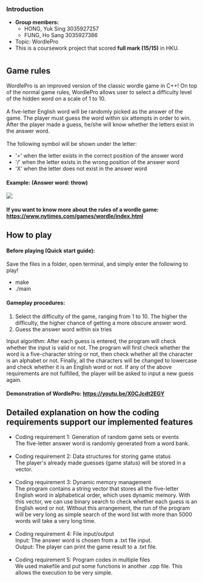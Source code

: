 ### Introduction
* **Group members:** 
  * HONG, Yuk Sing 3035927257 
  * FUNG, Ho Sang 3035927386
* Topic: WordlePro
* This is a coursework project that scored **full mark (15/15)** in HKU.
#
## Game rules
WordlePro is an improved version of the classic wordle game in C++! On top of the normal game rules, WordlePro allows user to select a difficulty level of the hidden word on a scale of 1 to 10. <br /> <br />
A five-letter English word will be randomly picked as the answer of the game. The player must guess the word within six attempts in order to win. After the player made a guess, he/she will know whether the letters exist in the answer word. <br /> <br />
The following symbol will be shown under the letter:
- '=' when the letter exists in the correct position of the answer word
- '/' when the letter exists in the wrong position of the answer word
- 'X' when the letter does not exist in the answer word<br />
#### Example: (Answer word: throw)
![](https://i.imgur.com/2CTGb0N.png)
#### If you want to know more about the rules of a wordle game: https://www.nytimes.com/games/wordle/index.html

## How to play

#### Before playing (Quick start guide):
Save the files in a folder, open terminal, and simply enter the following to play!
- make
- ./main

#### Gameplay procedures:
1. Select the difficulty of the game, ranging from 1 to 10. The higher the difficulty, the higher chance of getting a more obscure answer word.
2. Guess the answer word within six tries

Input algorithm: After each guess is entered, the program will check whether the input is valid or not. The program will first check whether the word is a five-character string or not, then check whether all the character is an alphabet or not. Finally, all the characters will be changed to lowercase and check whether it is an English word or not. If any of the above requirements are not fulfilled, the player will be asked to input a new guess again.

#### Demonstration of WordlePro: https://youtu.be/X0CJcdt2EGY

## Detailed explanation on how the coding requirements support our implemented features
- Coding requirement 1: Generation of random game sets or events <br />
The five-letter answer word is randomly generated from a word bank. <br /> <br />
- Coding requirement 2: Data structures for storing game status <br />
The player's already made guesses (game status) will be stored in a vector. <br /> <br />
- Coding requirement 3: Dynamic memory management <br />
The program contains a string vector that stores all the five-letter English word in alphabetical order, which uses dynamic memory. With this vector, we can use binary search to check whether each guess is an English word or not. Without this arrangement, the run of the program will be very long as simple search of the word list with more than 5000 words will take a very long time. <br /> <br />
- Coding requirement 4: File input/output <br />
Input: The answer word is chosen from a .txt file input. <br />
Output: The player can print the game result to a .txt file. <br /> <br />
- Coding requirement 5: Program codes in multiple files <br />
We used makefile and put some functions in another .cpp file. This allows the execution to be very simple. <br />
##
